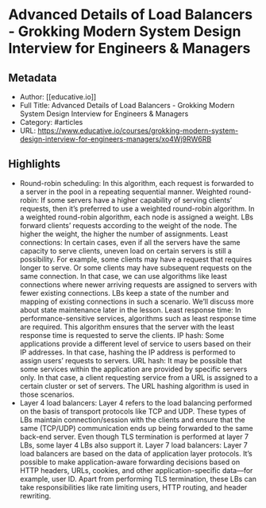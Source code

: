 # Advanced Details of Load Balancers - Grokking Modern System Design Interview for Engineers & Managers

## Metadata
- Author: [[educative.io]]
- Full Title: Advanced Details of Load Balancers - Grokking Modern System Design Interview for Engineers & Managers
- Category: #articles
- URL: https://www.educative.io/courses/grokking-modern-system-design-interview-for-engineers-managers/xo4Wj9RW6RB

## Highlights
- Round-robin scheduling: In this algorithm, each request is forwarded to a server in the pool in a repeating sequential manner.
  Weighted round-robin: If some servers have a higher capability of serving clients’ requests, then it’s preferred to use a weighted round-robin algorithm. In a weighted round-robin algorithm, each node is assigned a weight. LBs forward clients’ requests according to the weight of the node. The higher the weight, the higher the number of assignments.
  Least connections: In certain cases, even if all the servers have the same capacity to serve clients, uneven load on certain servers is still a possibility. For example, some clients may have a request that requires longer to serve. Or some clients may have subsequent requests on the same connection. In that case, we can use algorithms like least connections where newer arriving requests are assigned to servers with fewer existing connections. LBs keep a state of the number and mapping of existing connections in such a scenario. We’ll discuss more about state maintenance later in the lesson.
  Least response time: In performance-sensitive services, algorithms such as least response time are required. This algorithm ensures that the server with the least response time is requested to serve the clients.
  IP hash: Some applications provide a different level of service to users based on their IP addresses. In that case, hashing the IP address is performed to assign users’ requests to servers.
  URL hash: It may be possible that some services within the application are provided by specific servers only. In that case, a client requesting service from a URL is assigned to a certain cluster or set of servers. The URL hashing algorithm is used in those scenarios.
- Layer 4 load balancers: Layer 4 refers to the load balancing performed on the basis of transport protocols like TCP and UDP. These types of LBs maintain connection/session with the clients and ensure that the same (TCP/UDP) communication ends up being forwarded to the same back-end server. Even though TLS termination is performed at layer 7 LBs, some layer 4 LBs also support it.
  Layer 7 load balancers: Layer 7 load balancers are based on the data of application layer protocols. It’s possible to make application-aware forwarding decisions based on HTTP headers, URLs, cookies, and other application-specific data—for example, user ID. Apart from performing TLS termination, these LBs can take responsibilities like rate limiting users, HTTP routing, and header rewriting.

